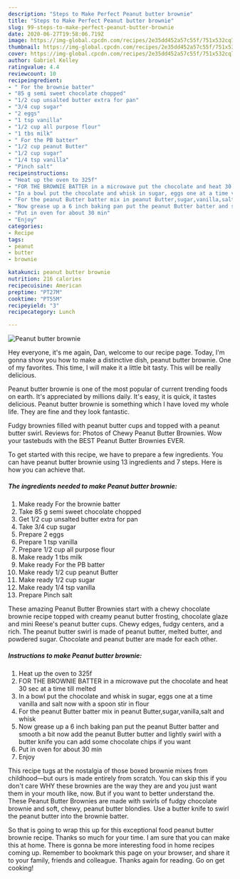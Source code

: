 ```yaml
---
description: "Steps to Make Perfect Peanut butter brownie"
title: "Steps to Make Perfect Peanut butter brownie"
slug: 99-steps-to-make-perfect-peanut-butter-brownie
date: 2020-06-27T19:58:06.719Z
image: https://img-global.cpcdn.com/recipes/2e35dd452a57c55f/751x532cq70/peanut-butter-brownie-recipe-main-photo.jpg
thumbnail: https://img-global.cpcdn.com/recipes/2e35dd452a57c55f/751x532cq70/peanut-butter-brownie-recipe-main-photo.jpg
cover: https://img-global.cpcdn.com/recipes/2e35dd452a57c55f/751x532cq70/peanut-butter-brownie-recipe-main-photo.jpg
author: Gabriel Kelley
ratingvalue: 4.4
reviewcount: 10
recipeingredient:
- " For the brownie batter"
- "85 g semi sweet chocolate chopped"
- "1/2 cup unsalted butter extra for pan"
- "3/4 cup sugar"
- "2 eggs"
- "1 tsp vanilla"
- "1/2 cup all purpose flour"
- "1 tbs milk"
- " For the PB batter"
- "1/2 cup peanut Butter"
- "1/2 cup sugar"
- "1/4 tsp vanilla"
- "Pinch salt"
recipeinstructions:
- "Heat up the oven to 325f"
- "FOR THE BROWNIE BATTER in a microwave put the chocolate and heat 30 sec at a time till melted"
- "In a bowl put the chocolate and whisk in sugar, eggs one at a time vanilla and salt now with a spoon stir in flour"
- "For the peanut Butter batter mix in peanut Butter,sugar,vanilla,salt and whisk"
- "Now grease up a 6 inch baking pan put the peanut Butter batter and smooth a bit now add the peanut Butter butter and lightly swirl with a butter knife you can add some chocolate chips if you want"
- "Put in oven for about 30 min"
- "Enjoy"
categories:
- Recipe
tags:
- peanut
- butter
- brownie

katakunci: peanut butter brownie 
nutrition: 216 calories
recipecuisine: American
preptime: "PT27M"
cooktime: "PT55M"
recipeyield: "3"
recipecategory: Lunch

---
```



![Peanut butter brownie](https://img-global.cpcdn.com/recipes/2e35dd452a57c55f/751x532cq70/peanut-butter-brownie-recipe-main-photo.jpg)

Hey everyone, it's me again, Dan, welcome to our recipe page. Today, I'm gonna show you how to make a distinctive dish, peanut butter brownie. One of my favorites. This time, I will make it a little bit tasty. This will be really delicious.

Peanut butter brownie is one of the most popular of current trending foods on earth. It's appreciated by millions daily. It's easy, it is quick, it tastes delicious. Peanut butter brownie is something which I have loved my whole life. They are fine and they look fantastic.

Fudgy brownies filled with peanut butter cups and topped with a peanut butter swirl. Reviews for: Photos of Chewy Peanut Butter Brownies. Wow your tastebuds with the BEST Peanut Butter Brownies EVER.


To get started with this recipe, we have to prepare a few ingredients. You can have peanut butter brownie using 13 ingredients and 7 steps. Here is how you can achieve that.

<!--inarticleads1-->

##### The ingredients needed to make Peanut butter brownie:

1. Make ready  For the brownie batter
1. Take 85 g semi sweet chocolate chopped
1. Get 1/2 cup unsalted butter extra for pan
1. Take 3/4 cup sugar
1. Prepare 2 eggs
1. Prepare 1 tsp vanilla
1. Prepare 1/2 cup all purpose flour
1. Make ready 1 tbs milk
1. Make ready  For the PB batter
1. Make ready 1/2 cup peanut Butter
1. Make ready 1/2 cup sugar
1. Make ready 1/4 tsp vanilla
1. Prepare Pinch salt


These amazing Peanut Butter Brownies start with a chewy chocolate brownie recipe topped with creamy peanut butter frosting, chocolate glaze and mini Reese&#39;s peanut butter cups. Chewy edges, fudgy centers, and a rich. The peanut butter swirl is made of peanut butter, melted butter, and powdered sugar. Chocolate and peanut butter are made for each other. 

<!--inarticleads2-->

##### Instructions to make Peanut butter brownie:

1. Heat up the oven to 325f
1. FOR THE BROWNIE BATTER in a microwave put the chocolate and heat 30 sec at a time till melted
1. In a bowl put the chocolate and whisk in sugar, eggs one at a time vanilla and salt now with a spoon stir in flour
1. For the peanut Butter batter mix in peanut Butter,sugar,vanilla,salt and whisk
1. Now grease up a 6 inch baking pan put the peanut Butter batter and smooth a bit now add the peanut Butter butter and lightly swirl with a butter knife you can add some chocolate chips if you want
1. Put in oven for about 30 min
1. Enjoy


This recipe tugs at the nostalgia of those boxed brownie mixes from childhood—but ours is made entirely from scratch. You can skip this if you don&#39;t care WHY these brownies are the way they are and you just want them in your mouth like, now. But if you want to better understand the. These Peanut Butter Brownies are made with swirls of fudgy chocolate brownie and soft, chewy, peanut butter blondies. Use a butter knife to swirl the peanut butter into the brownie batter. 

So that is going to wrap this up for this exceptional food peanut butter brownie recipe. Thanks so much for your time. I am sure that you can make this at home. There is gonna be more interesting food in home recipes coming up. Remember to bookmark this page on your browser, and share it to your family, friends and colleague. Thanks again for reading. Go on get cooking!
